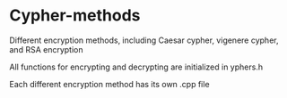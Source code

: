 # Cypher-methods
Different encryption methods, including Caesar cypher, vigenere cypher, and RSA encryption

All functions for encrypting and decrypting are initialized in yphers.h

Each different encryption method has its own .cpp file
